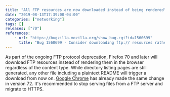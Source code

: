 ```yaml
---
title: "All FTP resources are now downloaded instead of being rendered"
date: "2019-08-13T17:39:00-04:00"
categories: ["networking"]
tags: []
releases: ["70"]
references:
    - url: "https://bugzilla.mozilla.org/show_bug.cgi?id=1560699"
      title: "Bug 1560699 - Consider downloading ftp:// resources rather than rendering them."
---
```

As part of the ongoing FTP protocol deprecation, Firefox 70 and later will download FTP resources instead of rendering them in the browser regardless of the content type. While directory listing pages are still generated, any other file including a plaintext README will trigger a download from now on. [Google Chrome](https://www.chromestatus.com/feature/6199005675520000) has already made the same change in version 72. It's recommended to stop serving files from a FTP server and migrate to HTTPS.
